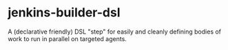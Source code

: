 # jenkins-builder-dsl
A (declarative friendly) DSL "step" for easily and cleanly defining bodies of work to run in parallel on targeted agents.
